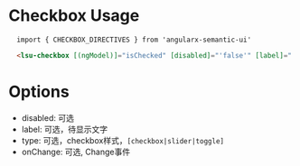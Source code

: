 # Checkbox Usage

```typesctript
  import { CHECKBOX_DIRECTIVES } from 'angularx-semantic-ui'
```
```html
  <lsu-checkbox [(ngModel)]="isChecked" [disabled]="'false'" [label]="'CheckBox'" [type]="'slider'" (onChange)="onChange($event)"></lsu-checkbox>
```

# Options
- disabled: 可选
- label: 可选，待显示文字
- type: 可选，checkbox样式，` [checkbox|slider|toggle] `
- onChange: 可选, Change事件